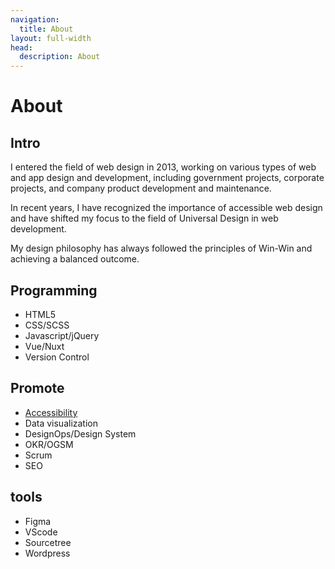 ```yaml
---
navigation:
  title: About
layout: full-width
head:
  description: About
---
```


# About

## **Intro**

I entered the field of web design in 2013, working on various types of web and app design and development, including government projects, corporate projects, and company product development and maintenance.

In recent years, I have recognized the importance of accessible web design and have shifted my focus to the field of Universal Design in web development.

My design philosophy has always followed the principles of Win-Win and achieving a balanced outcome.

## **Programming**

- HTML5
- CSS/SCSS
- Javascript/jQuery
- Vue/Nuxt
- Version Control

## **Promote**

- [Accessibility](https://ithelp.ithome.com.tw/users/20152260/ironman/5614)
- Data visualization
- DesignOps/Design System
- OKR/OGSM
- Scrum
- SEO

## **tools**

- Figma
- VScode
- Sourcetree
- Wordpress
